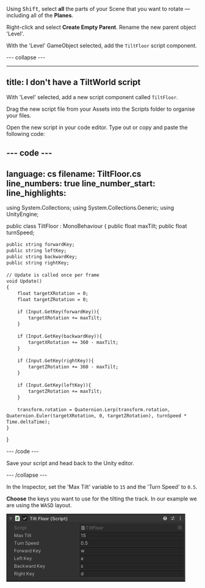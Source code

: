 Using <kbd>Shift</kbd>, select **all** the parts of your Scene that you want to rotate — including all of the **Planes**.

Right-click and select **Create Empty Parent**. Rename the new parent object 'Level'.

With the 'Level' GameObject selected, add the `TiltFloor` script component. 

--- collapse ---

---
title: I don't have a TiltWorld script
---

With 'Level' selected, add a new script component called `TiltFloor`. 

Drag the new script file from your Assets into the Scripts folder to organise your files. 

Open the new script in your code editor. Type out or copy and paste the following code: 

--- code ---
---
language: cs
filename: TiltFloor.cs
line_numbers: true
line_number_start: 
line_highlights: 
---

using System.Collections;
using System.Collections.Generic;
using UnityEngine;

public class TiltFloor : MonoBehaviour
{
    public float maxTilt;
    public float turnSpeed;

    public string forwardKey;
    public string leftKey;
    public string backwardKey;
    public string rightKey;

    // Update is called once per frame
    void Update()
    {
        float targetXRotation = 0;
        float targetZRotation = 0;

        if (Input.GetKey(forwardKey)){
            targetXRotation += maxTilt;
        }

        if (Input.GetKey(backwardKey)){
            targetXRotation += 360 - maxTilt;
        }

        if (Input.GetKey(rightKey)){
            targetZRotation += 360 - maxTilt;
        }

        if (Input.GetKey(leftKey)){
            targetZRotation += maxTilt;
        }

        transform.rotation = Quaternion.Lerp(transform.rotation, Quaternion.Euler(targetXRotation, 0, targetZRotation), turnSpeed * Time.deltaTime);
    }
}

--- /code ---

Save your script and head back to the Unity editor.

--- /collapse ---

In the Inspector, set the 'Max Tilt' variable to `15` and the 'Turn Speed' to `0.5`. 

**Choose** the keys you want to use for the tilting the track. In our example we are using the <kbd>WASD</kbd> layout.

![The TiltFloor component in the Inspector with all the variables set.](images/tilt-floor-component.png)